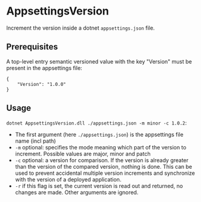 # AppsettingsVersion

Increment the version inside a dotnet `appsettings.json` file.

## Prerequisites
A top-level entry semantic versioned value with the key "Version" must be present in the appsettings file: 
```
{
    "Version": "1.0.0"
}
```
## Usage
`dotnet AppsettingsVersion.dll ./appsettings.json -m minor -c 1.0.2`:
- The first argument (here `./appsettings.json`) is the appsettings file name (incl path)
- `-m` optional: specifies the mode meaning which part of the version to increment. Possible values are major, minor and patch
- `-c` optional: a version for comparison. If the version is already greater than the version of the compared version, nothing is done. This can be used to prevent accidental multiple version increments and synchronize with the version of a deployed application.
- `-r` if this flag is set, the current version is read out and returned, no changes are made. Other arguments are ignored.
